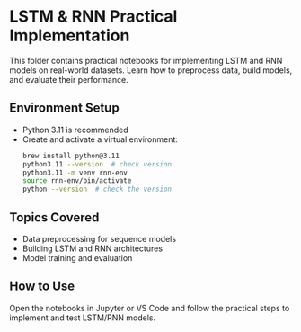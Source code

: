 
# LSTM & RNN Practical Implementation

This folder contains practical notebooks for implementing LSTM and RNN models on real-world datasets. Learn how to preprocess data, build models, and evaluate their performance.

## Environment Setup
- Python 3.11 is recommended
- Create and activate a virtual environment:
  ```bash
  brew install python@3.11
  python3.11 --version  # check version
  python3.11 -m venv rnn-env
  source rnn-env/bin/activate
  python --version  # check the version
  ```

## Topics Covered
- Data preprocessing for sequence models
- Building LSTM and RNN architectures
- Model training and evaluation

## How to Use
Open the notebooks in Jupyter or VS Code and follow the practical steps to implement and test LSTM/RNN models.